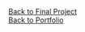 


[Back to Final Project](final_project_MishPatel.md)<br>
[Back to Portfolio](https://misarip.github.io/Mish_Portfolio/)
